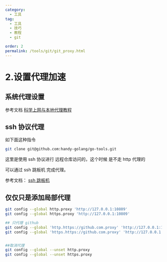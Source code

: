 ```yaml
---
category:
  - 工具
tag:
  - 工具
  - 技巧
  - 教程
  - git

order: 2
permalink: /tools/git/git_proxy.html
---
```


# 2.设置代理加速

## 系统代理设置

参考文档
[科学上网与本地代理教程](/tutorial/proxy_wall_ready.html)

## ssh 协议代理

如下面这种指令

```bash
git clone git@github.com:handy-golang/go-tools.git
```

这里是使用 ssh 协议进行 远程仓库访问的，这个时候 是不走 http 代理的

可以通过 ssh 跳板机 完成代理。

参考文档：
[ssh 跳板机](/tutorial/ssh_jump.html)

## 仅仅只是添加局部代理

```bash
git config --global http.proxy 'http://127.0.0.1:10809'
git config --global https.proxy 'http://127.0.0.1:10809'

## 只代理 github
git config --global 'http.https://github.com.proxy' 'http://127.0.0.1:10809'
git config --global 'https.https://github.com.proxy' 'http://127.0.0.1:10809'


##取消代理
git config --global --unset http.proxy
git config --global --unset https.proxy

```
